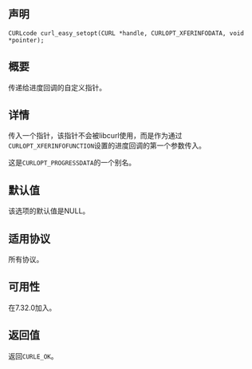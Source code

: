 ## 声明

```
CURLcode curl_easy_setopt(CURL *handle, CURLOPT_XFERINFODATA, void *pointer);
```

## 概要

传递给进度回调的自定义指针。

## 详情

传入一个指针，该指针不会被libcurl使用，而是作为通过`CURLOPT_XFERINFOFUNCTION`设置的进度回调的第一个参数传入。

这是`CURLOPT_PROGRESSDATA`的一个别名。

## 默认值

该选项的默认值是NULL。

## 适用协议

所有协议。

## 可用性

在7.32.0加入。

## 返回值

返回`CURLE_OK`。